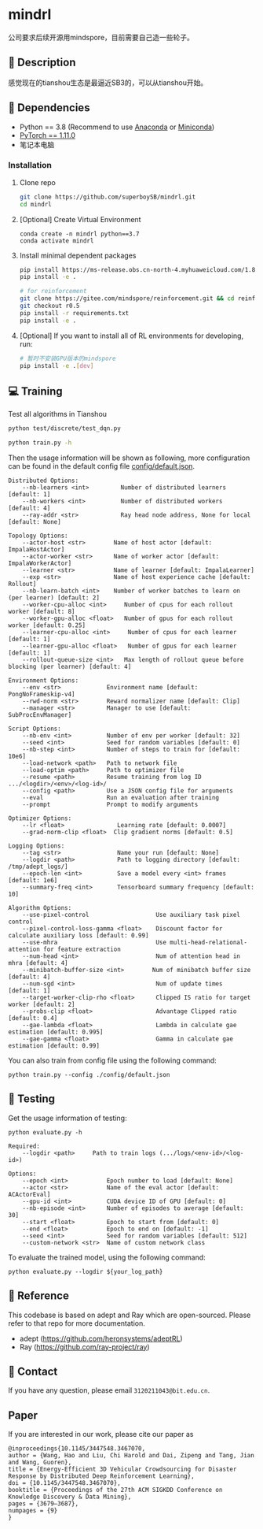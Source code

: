 # mindrl
公司要求后续开源用mindspore，目前需要自己造一些轮子。
## :page_facing_up: Description
感觉现在的tianshou生态是最逼近SB3的，可以从tianshou开始。
## :wrench: Dependencies
- Python == 3.8 (Recommend to use [Anaconda](https://www.anaconda.com/download/#linux) or [Miniconda](https://docs.conda.io/en/latest/miniconda.html))
- [PyTorch == 1.11.0](https://pytorch.org/)
- 笔记本电脑
### Installation
1. Clone repo
    ```bash
    git clone https://github.com/superboySB/mindrl.git
    cd mindrl
    ```
   
2. [Optional] Create Virtual Environment
    ```
   conda create -n mindrl python==3.7
   conda activate mindrl
   ```
3. Install minimal dependent packages
    ```sh
    pip install https://ms-release.obs.cn-north-4.myhuaweicloud.com/1.8.1/MindSpore/cpu/x86_64/mindspore-1.8.1-cp37-cp37m-linux_x86_64.whl  # 安装CPU版本的mindspore
    pip install -e . 
    
    # for reinforcement
    git clone https://gitee.com/mindspore/reinforcement.git && cd reinforcement/
    git checkout r0.5
    pip install -r requirements.txt
    pip install -e .
    
    ```
4. [Optional] If you want to install all of RL environments for developing, run:
	```sh
	# 暂时不安装GPU版本的mindspore
	pip install -e .[dev]
	```


## :computer: Training

Test all algorithms in Tianshou
```bash
python test/discrete/test_dqn.py

python train.py -h
```
Then the usage information will be shown as following, more configuration can be found in the default config file [config/default.json](https://github.com/BIT-MCS/DRL-DisasterVC/mcs/config/default.json).
```
Distributed Options:
    --nb-learners <int>         Number of distributed learners [default: 1]
    --nb-workers <int>          Number of distributed workers [default: 4]
    --ray-addr <str>            Ray head node address, None for local [default: None]

Topology Options:
    --actor-host <str>        Name of host actor [default: ImpalaHostActor]
    --actor-worker <str>      Name of worker actor [default: ImpalaWorkerActor]
    --learner <str>           Name of learner [default: ImpalaLearner]
    --exp <str>               Name of host experience cache [default: Rollout]
    --nb-learn-batch <int>    Number of worker batches to learn on (per learner) [default: 2]
    --worker-cpu-alloc <int>     Number of cpus for each rollout worker [default: 8]
    --worker-gpu-alloc <float>   Number of gpus for each rollout worker [default: 0.25]
    --learner-cpu-alloc <int>     Number of cpus for each learner [default: 1]
    --learner-gpu-alloc <float>   Number of gpus for each learner [default: 1]
    --rollout-queue-size <int>   Max length of rollout queue before blocking (per learner) [default: 4]

Environment Options:
    --env <str>             Environment name [default: PongNoFrameskip-v4]
    --rwd-norm <str>        Reward normalizer name [default: Clip]
    --manager <str>         Manager to use [default: SubProcEnvManager]

Script Options:
    --nb-env <int>          Number of env per worker [default: 32]
    --seed <int>            Seed for random variables [default: 0]
    --nb-step <int>         Number of steps to train for [default: 10e6]
    --load-network <path>   Path to network file
    --load-optim <path>     Path to optimizer file
    --resume <path>         Resume training from log ID .../<logdir>/<env>/<log-id>/
    --config <path>         Use a JSON config file for arguments
    --eval                  Run an evaluation after training
    --prompt                Prompt to modify arguments

Optimizer Options:
    --lr <float>               Learning rate [default: 0.0007]
    --grad-norm-clip <float>  Clip gradient norms [default: 0.5]

Logging Options:
    --tag <str>                Name your run [default: None]
    --logdir <path>            Path to logging directory [default: /tmp/adept_logs/]
    --epoch-len <int>          Save a model every <int> frames [default: 1e6]
    --summary-freq <int>       Tensorboard summary frequency [default: 10]

Algorithm Options:
    --use-pixel-control                   Use auxiliary task pixel control
    --pixel-control-loss-gamma <float>    Discount factor for calculate auxiliary loss [default: 0.99]
    --use-mhra                            Use multi-head-relational-attention for feature extraction 
    --num-head <int>                      Num of attention head in mhra [default: 4]
    --minibatch-buffer-size <int>        Num of minibatch buffer size [default: 4]
    --num-sgd <int>                       Num of update times [default: 1]
    --target-worker-clip-rho <float>      Clipped IS ratio for target worker [default: 2]
    --probs-clip <float>                  Advantage Clipped ratio [default: 0.4]
    --gae-lambda <float>                  Lambda in calculate gae estimation [default: 0.995]
    --gae-gamma <float>                   Gamma in calculate gae estimation [default: 0.99]
```
You can also train from config file using the following command:
```
python train.py --config ./config/default.json
```
## :checkered_flag: Testing
Get the usage information of testing:
```
python evaluate.py -h 
```
```
Required:
    --logdir <path>     Path to train logs (.../logs/<env-id>/<log-id>)

Options:
    --epoch <int>           Epoch number to load [default: None]
    --actor <str>           Name of the eval actor [default: ACActorEval]
    --gpu-id <int>          CUDA device ID of GPU [default: 0]
    --nb-episode <int>      Number of episodes to average [default: 30]
    --start <float>         Epoch to start from [default: 0]
    --end <float>           Epoch to end on [default: -1]
    --seed <int>            Seed for random variables [default: 512]
    --custom-network <str>  Name of custom network class
```
To evaluate the trained model, using the following command:
```
python evaluate.py --logdir ${your_log_path}
```
## :clap: Reference
This codebase is based on adept and Ray which are open-sourced. Please refer to that repo for more documentation.
- adept (https://github.com/heronsystems/adeptRL)
- Ray (https://github.com/ray-project/ray)

## :e-mail: Contact
If you have any question, please email `3120211043@bit.edu.cn`.

## Paper
If you are interested in our work, please cite our paper as
```
@inproceedings{10.1145/3447548.3467070,
author = {Wang, Hao and Liu, Chi Harold and Dai, Zipeng and Tang, Jian and Wang, Guoren},
title = {Energy-Efficient 3D Vehicular Crowdsourcing for Disaster Response by Distributed Deep Reinforcement Learning},
doi = {10.1145/3447548.3467070},
booktitle = {Proceedings of the 27th ACM SIGKDD Conference on Knowledge Discovery & Data Mining},
pages = {3679–3687},
numpages = {9}
}

```
